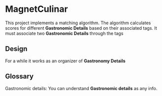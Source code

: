 # MagnetCulinar
This project implements a matching algorithm. 
The algorithm calculates scores for different **Gastronomic Details** based on their associated tags.
It must associate two **Gastronomic Details** through the tags

## Design
For a while it works as an organizer of **Gastronomy Details**

## Glossary
Gastronomic details: You can understand **Gastronomic details** as any info.
